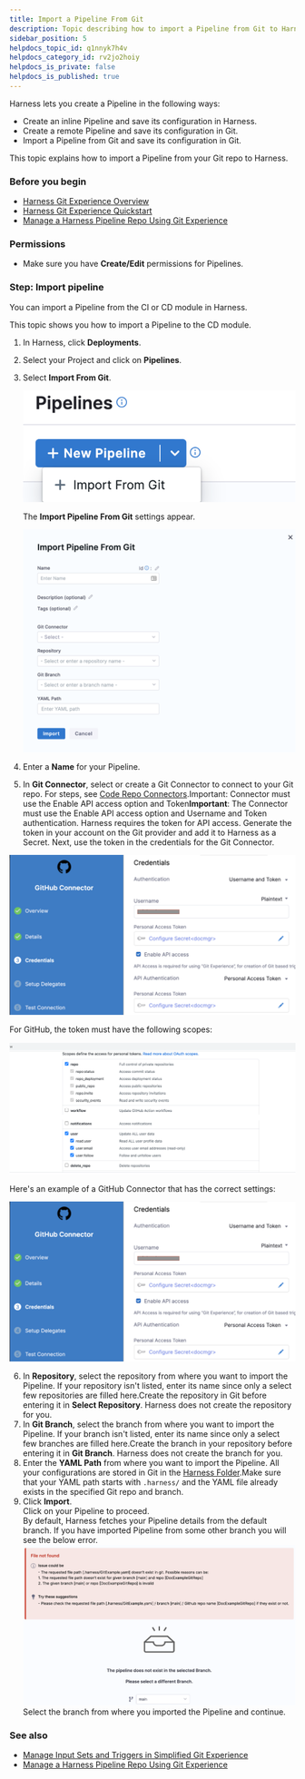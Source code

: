 ```yaml
---
title: Import a Pipeline From Git
description: Topic describing how to import a Pipeline from Git to Harness.
sidebar_position: 5
helpdocs_topic_id: q1nnyk7h4v
helpdocs_category_id: rv2jo2hoiy
helpdocs_is_private: false
helpdocs_is_published: true
---
```


Harness lets you create a Pipeline in the following ways:

* Create an inline Pipeline and save its configuration in Harness.
* Create a remote Pipeline and save its configuration in Git.
* Import a Pipeline from Git and save its configuration in Git.

This topic explains how to import a Pipeline from your Git repo to Harness.

### Before you begin

* [Harness Git Experience Overview](git-experience-overview.md)
* [Harness Git Experience Quickstart​](configure-git-experience-for-harness-entities.md)
* [Manage a Harness Pipeline Repo Using Git Experience](manage-a-harness-pipeline-repo-using-git-experience.md)

### Permissions

* Make sure you have **Create/Edit** permissions for Pipelines.

### Step: Import pipeline

You can import a Pipeline from the CI or CD module in Harness.

This topic shows you how to import a Pipeline to the CD module.

1. In Harness, click **Deployments**.
2. Select your Project and click on **Pipelines**.
3. Select **Import From Git**.
   
   ![](./static/import-a-pipeline-29.png)
   
   The **Import Pipeline From Git** settings appear.

   ![](./static/import-a-pipeline-30.png)

4. Enter a **Name** for your Pipeline.
5. In **Git Connector**, select or create a Git Connector to connect to your Git repo. For steps, see [Code Repo Connectors](/docs/category/code-repo-connectors).Important: Connector must use the Enable API access option and Token**Important**: The Connector must use the Enable API access option and Username and Token authentication. Harness requires the token for API access. Generate the token in your account on the Git provider and add it to Harness as a Secret. Next, use the token in the credentials for the Git Connector.​  

![](./static/import-a-pipeline-31.png)  

For GitHub, the token must have the following scopes:  

![](./static/import-a-pipeline-32.png)

Here's an example of a GitHub Connector that has the correct settings:

​![](./static/import-a-pipeline-33.png)

6. In **Repository**, select the repository from where you want to import the Pipeline. If your repository isn't listed, enter its name since only a select few repositories are filled here.Create the repository in Git before entering it in **Select Repository**. Harness does not create the repository for you.
7. In **Git Branch**, select the branch from where you want to import the Pipeline. If your branch isn't listed, enter its name since only a select few branches are filled here.Create the branch in your repository before entering it in **Git Branch**. Harness does not create the branch for you.
8. Enter the **YAML Path** from where you want to import the Pipeline. All your configurations are stored in Git in the [Harness Folder](harness-git-experience-overview.md#harness-folder).Make sure that your YAML path starts with `.harness/` and the YAML file already exists in the specified Git repo and branch.
9. Click **Import**.  
Click on your Pipeline to proceed.  
By default, Harness fetches your Pipeline details from the default branch. If you have imported Pipeline from some other branch you will see the below error.![](./static/import-a-pipeline-34.png)
Select the branch from where you imported the Pipeline and continue.

### See also

* [Manage Input Sets and Triggers in Simplified Git Experience​](manage-input-sets-in-simplified-git-experience.md)
* [Manage a Harness Pipeline Repo Using Git Experience](manage-a-harness-pipeline-repo-using-git-experience.md)

